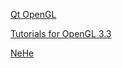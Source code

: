 [Qt OpenGL](http://releases.qt-project.org/learning/developerguides/qtopengltutorial/OpenGLTutorial.pdf)

[Tutorials for OpenGL 3.3](http://www.opengl-tutorial.org/)

[NeHe](http://nehe.gamedev.net/)

